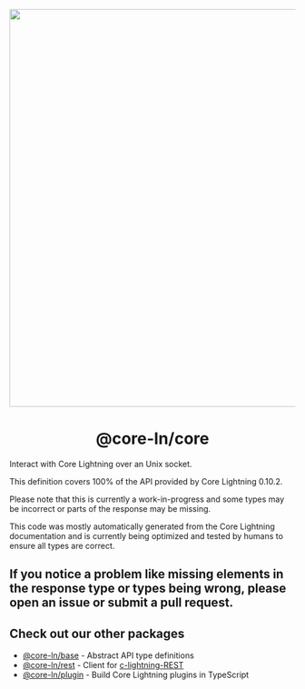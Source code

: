 <p align="center">
  <img width="700" src="https://github.com/runcitadel/core-ln.ts/raw/main/logo.png">
  <h1 align="center">@core-ln/core</h1>
</p>

Interact with Core Lightning over an Unix socket.

This definition covers 100% of the API provided by Core Lightning 0.10.2.

Please note that this is currently a work-in-progress and some types may be incorrect or parts of the response may be missing.

This code was mostly automatically generated from the Core Lightning documentation and is currently being optimized and tested by humans to ensure all types are correct.

If you notice a problem like missing elements in the response type or types being wrong, please open an issue or submit a pull request.
---

## Check out our other packages

- [@core-ln/base](https://npmjs.com/package/@core-ln/base) - Abstract API type definitions
- [@core-ln/rest](https://npmjs.com/package/@core-ln/rest) - Client for [c-lightning-REST](https://github.com/Ride-The-Lightning/c-lightning-REST)
- [@core-ln/plugin](https://npmjs.com/package/@core-ln/plugin) - Build Core Lightning plugins in TypeScript
